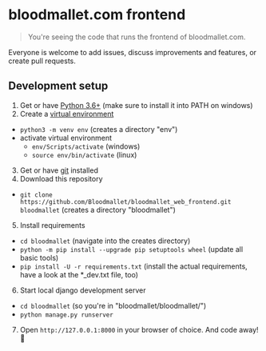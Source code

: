 # bloodmallet.com frontend
> You're seeing the code that runs the frontend of bloodmallet.com.

Everyone is welcome to add issues, discuss improvements and features, or create
pull requests.

## Development setup

1. Get or have [Python 3.6+](https://www.python.org/downloads/) (make sure to install it into PATH on windows)
2. Create a [virtual environment](https://docs.python.org/3/tutorial/venv.html)
  - `python3 -m venv env` (creates a directory "env")
  - activate virtual environment
    - `env/Scripts/activate` (windows)
    - `source env/bin/activate` (linux)
3. Get or have [git](https://git-scm.com/downloads) installed
4. Download this repository
  - `git clone https://github.com/Bloodmallet/bloodmallet_web_frontend.git bloodmallet` (creates a directory "bloodmallet")
5. Install requirements
  - `cd bloodmallet` (navigate into the creates directory)
  - `python -m pip install --upgrade pip setuptools wheel` (update all basic tools)
  - `pip install -U -r requirements.txt` (install the actual requirements, have a look at the *_dev.txt file, too)
6. Start local django development server
  - `cd bloodmallet` (so you're in "bloodmallet/bloodmallet/")
  - `python manage.py runserver`
7. Open `http://127.0.0.1:8000` in your browser of choice. And code away! :tada:
